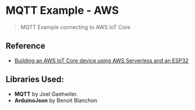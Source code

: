 # MQTT Example - AWS

> MQTT Example connecting to AWS IoT Core

## Reference 

  - [Building an AWS IoT Core device using AWS Serverless and an ESP32](https://aws.amazon.com/blogs/compute/building-an-aws-iot-core-device-using-aws-serverless-and-an-esp32/)

## Libraries Used:

  - **MQTT** by Joel Gaehwiler.
  - **ArduinoJson** by Benoit Blanchon